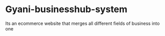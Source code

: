 # Gyani-businesshub-system
Its an ecommerce website that merges all different fields of business into one
